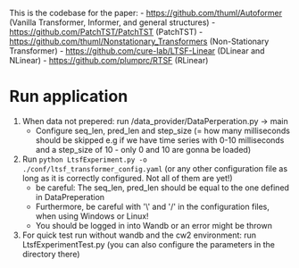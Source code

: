 This is the codebase for the paper:
    - https://github.com/thuml/Autoformer (Vanilla Transformer, Informer, and general structures)
    - https://github.com/PatchTST/PatchTST (PatchTST)
    - https://github.com/thuml/Nonstationary_Transformers (Non-Stationary Transformer)
    - https://github.com/cure-lab/LTSF-Linear (DLinear and NLinear)
    - https://github.com/plumprc/RTSF (RLinear)


# Run application
1. When data not prepered: run /data_provider/DataPerperation.py -> main 
    - Configure seq_len, pred_len and step_size (= how many milliseconds should be skipped e.g if we have time series with 0-10 milliseconds and a step_size of 10 - only 0 and 10 are gonna be loaded)
2. Run `python LtsfExperiment.py -o ./conf/ltsf_transformer_config.yaml` (or any other configuration file as long as it is correctly configured. Not all of them are yet!)
    - be careful: The seq_len, pred_len should be equal to the one defined in DataPreperation
    - Furthermore, be careful with '\\' and '/' in the configuration files, when using Windows or Linux!
    - You should be logged in into Wandb or an error might be thrown
3. For quick test run without wandb and the cw2 environment: run LtsfExperimentTest.py (you can also configure the parameters in the directory there)
